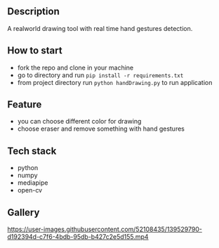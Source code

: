 ## Description
A realworld drawing tool with real time hand gestures detection.
 
## How to start
- fork the repo and clone in your machine
- go to directory and run ```pip install -r requirements.txt```
- from project directory run ``` python handDrawing.py ``` to run application

## Feature 
- you can choose different color for drawing
- choose eraser and remove something with hand gestures
## Tech stack
- python
- numpy
- mediapipe
- open-cv
## Gallery


https://user-images.githubusercontent.com/52108435/139529790-d192394d-c7f6-4bdb-95db-b427c2e5d155.mp4

